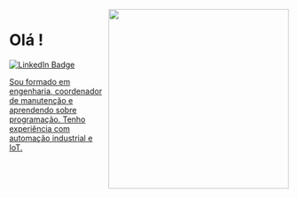 <img src = "banner.gif" width = "325px" align = "right">

# Olá !
  <div id="badges">
  <a href = "https://www.linkedin.com/in/marcus-vinicius-matheus-banzatto-743bb924/">
    <img src="https://img.shields.io/badge/LinkedIn-blue?style=for-the-badge&logo=linkedin&logoColor=white" alt="LinkedIn Badge"/>
  </div>

Sou formado em engenharia, coordenador de manutenção e aprendendo sobre programação.
Tenho experiência com automação industrial e IoT.


<div>
  
</div>
